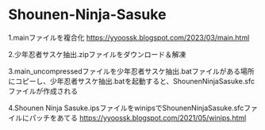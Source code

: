 # Shounen-Ninja-Sasuke
1.mainファイルを複合化
https://yyoossk.blogspot.com/2023/03/main.html

2.少年忍者サスケ抽出.zipファイルをダウンロード＆解凍

3.main_uncompressedファイルを少年忍者サスケ抽出.batファイルがある場所にコピーし、少年忍者サスケ抽出.batを起動すると、ShounenNinjaSasuke.sfcファイルが作成される

4.Shounen Ninja Sasuke.ipsファイルをwinipsでShounenNinjaSasuke.sfcファイルにパッチをあてる
https://yyoossk.blogspot.com/2021/05/winips.html
